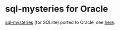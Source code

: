 # sql-mysteries for Oracle

[sql-mysteries](https://github.com/NUKnightLab/sql-mysteries) (for SQLlite) ported to Oracle, see [here](https://renenyffenegger.ch/notes/development/databases/SQL/quiz/sql-mysteries/Oracle).
